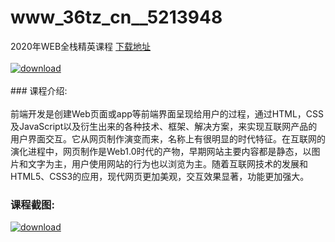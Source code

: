 # www_36tz_cn__5213948
2020年WEB全栈精英课程
[下载地址](http://www.36tz.cn/article/5213948 "下载地址")
<br/></br>[![download](http://36tz.cn/muke_img/2020_06_1-84-300x174.png "下载地址")](http://www.36tz.cn/article/5213948 "下载地址")
<br/></br>### 课程介绍:<br/></br>前端开发是创建Web页面或app等前端界面呈现给用户的过程，通过HTML，CSS及JavaScript以及衍生出来的各种技术、框架、解决方案，来实现互联网产品的用户界面交互。它从网页制作演变而来，名称上有很明显的时代特征。在互联网的演化进程中，网页制作是Web1.0时代的产物，早期网站主要内容都是静态，以图片和文字为主，用户使用网站的行为也以浏览为主。随着互联网技术的发展和HTML5、CSS3的应用，现代网页更加美观，交互效果显著，功能更加强大。

### 课程截图:
[![download](http://36tz.cn/muke_img/2020_06_2-91.png "下载地址")](http://www.36tz.cn/article/5213948 "下载地址")
